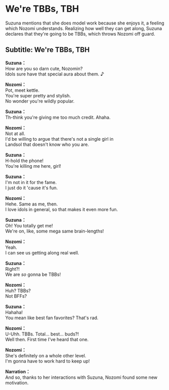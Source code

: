 # We're TBBs, TBH
Suzuna mentions that she does model work because she enjoys it, a feeling which Nozomi understands. Realizing how well they can get along, Suzuna declares that they're going to be TBBs, which throws Nozomi off guard.
  
## Subtitle: We're TBBs, TBH
  
**Suzuna：**  
How are you so darn cute, Nozomin?  
Idols sure have that special aura about them. ♪  
  
**Nozomi：**  
Pot, meet kettle.  
You're super pretty and stylish.  
No wonder you're wildly popular.  
  
**Suzuna：**  
Th-think you're giving me too much credit. Ahaha.  
  
**Nozomi：**  
Not at all.  
I'd be willing to argue that there's not a single girl in  
Landsol that doesn't know who you are.  
  
**Suzuna：**  
H-hold the phone!  
You're killing me here, girl!  
  
**Suzuna：**  
I'm not in it for the fame.  
I just do it 'cause it's fun.  
  
**Nozomi：**  
Hehe. Same as me, then.  
I love idols in general, so that makes it even more fun.  
  
**Suzuna：**  
Oh! You totally get me!  
We're on, like, some mega same brain-lengths!  
  
**Nozomi：**  
Yeah.  
I can see us getting along real well.  
  
**Suzuna：**  
Right?!  
We are *so* gonna be TBBs!  
  
**Nozomi：**  
Huh? TBBs?  
Not BFFs?  
  
**Suzuna：**  
Hahaha!  
You mean like best fan favorites? That's rad.  
  
**Nozomi：**  
U-Uhh. TBBs. Total... best... buds?!  
Well then. First time I've heard that one.  
  
**Nozomi：**  
She's definitely on a whole other level.  
I'm gonna have to work hard to keep up!  
  
**Narration：**  
And so, thanks to her interactions with Suzuna, Nozomi found some new motivation.  
